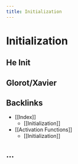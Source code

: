 ```yaml
---
title: Initialization
---
```


# Initialization

## He Init

## Glorot/Xavier

## Backlinks
* [[Index]]
	* [[Initialization]]
* [[Activation Functions]]
	* [[Initialization]]

## …
